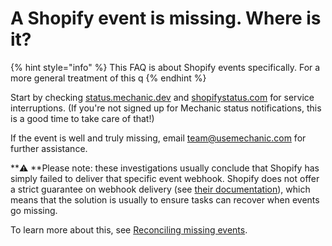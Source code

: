 # A Shopify event is missing. Where is it?

{% hint style="info" %}
This FAQ is about Shopify events specifically. For a more general treatment of this q
{% endhint %}

Start by checking [status.mechanic.dev](https://status.mechanic.dev) and [shopifystatus.com](https://shopifystatus.com) for service interruptions. (If you're not signed up for Mechanic status notifications, this is a good time to take care of that!)

If the event is well and truly missing, email [team@usemechanic.com](mailto:team@usemechanic.com) for further assistance.

**⚠️ **Please note: these investigations usually conclude that Shopify has simply failed to deliver that specific event webhook. Shopify does not offer a strict guarantee on webhook delivery (see [their documentation](https://shopify.dev/apps/webhooks#implement-reconciliation-jobs)), which means that the solution is usually to ensure tasks can recover when events go missing.

To learn more about this, see [Reconciling missing events](../core/shopify/events/reconciling-missing-events.md).

